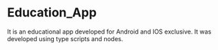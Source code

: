 # Education_App
It is an educational app developed for Android and IOS exclusive.
It was developed using type scripts and nodes.
